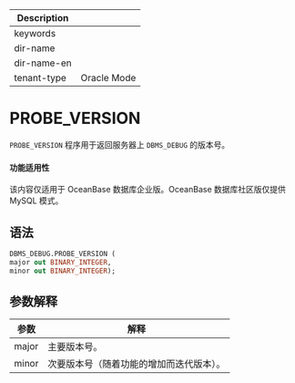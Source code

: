 | Description   |                 |
|---------------|-----------------|
| keywords      |                 |
| dir-name      |                 |
| dir-name-en   |                 |
| tenant-type   | Oracle Mode     |

# PROBE_VERSION

`PROBE_VERSION` 程序用于返回服务器上 `DBMS_DEBUG` 的版本号。

  <main id="notice" >
    <h4>功能适用性</h4>
    <p>该内容仅适用于 OceanBase 数据库企业版。OceanBase 数据库社区版仅提供 MySQL 模式。</p>
  </main>

## 语法

```sql
DBMS_DEBUG.PROBE_VERSION (
major out BINARY_INTEGER,
minor out BINARY_INTEGER);
```



## 参数解释



| **参数** |        **解释**        |
|--------|----------------------|
| major  | 主要版本号。               |
| minor  | 次要版本号（随着功能的增加而迭代版本）。 |



